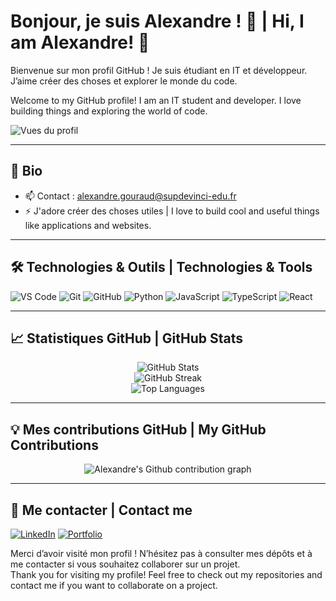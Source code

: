 # Bonjour, je suis Alexandre ! 👋 | Hi, I am Alexandre! 👋

Bienvenue sur mon profil GitHub ! Je suis étudiant en IT et développeur. J’aime créer des choses et explorer le monde du code.  

Welcome to my GitHub profile! I am an IT student and developer. I love building things and exploring the world of code.

![Vues du profil](https://komarev.com/ghpvc/?username=Alexandre-git-SDV&color=0e2147)

---

## 🚀 Bio

- 📫 Contact : alexandre.gouraud@supdevinci-edu.fr  
- ⚡ J'adore créer des choses utiles | I love to build cool and useful things like applications and websites.

---

## 🛠️ Technologies & Outils | Technologies & Tools

![VS Code](https://img.shields.io/badge/-VS%20Code-0e2147?style=flat&logo=visual-studio-code&logoColor=ff3434)
![Git](https://img.shields.io/badge/-Git-ff3434?style=flat&logo=git&logoColor=white)
![GitHub](https://img.shields.io/badge/-GitHub-0e2147?style=flat&logo=github&logoColor=ff3434)
![Python](https://img.shields.io/badge/-Python-ff3434?style=flat&logo=python&logoColor=white)
![JavaScript](https://img.shields.io/badge/-JavaScript-0e2147?style=flat&logo=javascript&logoColor=ff3434)
![TypeScript](https://img.shields.io/badge/-TypeScript-ff3434?style=flat&logo=typescript&logoColor=white)
![React](https://img.shields.io/badge/-React-0e2147?style=flat&logo=react&logoColor=ff3434)

---

## 📈 Statistiques GitHub | GitHub Stats

<p align="center">
  <img src="https://github-readme-stats.vercel.app/api?username=Alexandre-git-SDV&show_icons=true&theme=dark&bg_color=0e2147&title_color=ff3434&icon_color=ff3434&text_color=ffffff" alt="GitHub Stats" />
  <br>
  <img src="https://github-readme-streak-stats.herokuapp.com?user=Alexandre-git-SDV&theme=dark&background=0e2147&ring=ff3434&fire=ff3434&currStreakLabel=ff3434" alt="GitHub Streak"/>
  <br>
  <img src="https://github-readme-stats.vercel.app/api/top-langs/?username=Alexandre-git-SDV&layout=compact&theme=dark&bg_color=0e2147&title_color=ff3434&text_color=ffffff" alt="Top Languages"/>
</p>

---

## 💡 Mes contributions GitHub | My GitHub Contributions

<p align="center">
  <img src="https://ghchart.rshah.org/ff3434/Alexandre-git-SDV" alt="Alexandre's Github contribution graph" />
</p>

---

## 🔗 Me contacter | Contact me

[![LinkedIn](https://img.shields.io/badge/-LinkedIn-0e2147?style=flat&logo=linkedin&logoColor=ff3434)](https://www.linkedin.com/in/alexandre-gouraud/)
[![Portfolio](https://img.shields.io/badge/-Portfolio-0e2147?style=flat&logo=internet-explorer&logoColor=ff3434)](http://alexandregouraud.fr/)

Merci d’avoir visité mon profil ! N’hésitez pas à consulter mes dépôts et à me contacter si vous souhaitez collaborer sur un projet.  
Thank you for visiting my profile! Feel free to check out my repositories and contact me if you want to collaborate on a project.

<!--
Palette couleur :
- Bleu foncé : #0e2147
- Rouge vif : #ff3434
-->
